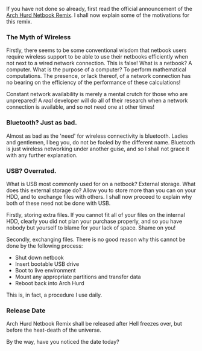 If you have not done so already, first read the official announcement of the [Arch Hurd Netbook Remix](http://www.archhurd.org/news/21/). I shall now explain some of the motivations for this remix.

### The Myth of Wireless

Firstly, there seems to be some conventional wisdom that netbook users require wireless support to be able to use their netbooks efficiently when not next to a wired network connection. This is false! What is a netbook? A computer. What is the purpose of a computer? To perform mathematical computations. The presence, or lack thereof, of a network connection has no bearing on the efficiency of the performance of these calculations!

Constant network availability is merely a mental crutch for those who are unprepared! A <em>real</em> developer will do all of their research when a network connection is available, and so not need one at other times!

### Bluetooth? Just as bad.

Almost as bad as the 'need' for wireless connectivity is bluetooth. Ladies and gentlemen, I beg you, do not be fooled by the different name. Bluetooth is just wireless networking under another guise, and so I shall not grace it with any further explanation.

### USB? Overrated.

What is USB most commonly used for on a netbook? External storage. What does this external storage do? Allow you to store more than you can on your HDD, and to exchange files with others. I shall now proceed to explain why both of these need not be done with USB.

Firstly, storing extra files. If you cannot fit all of your files on the internal HDD, clearly you did not plan your purchase properly, and so you have nobody but yourself to blame for your lack of space. Shame on you!

Secondly, exchanging files. There is no good reason why this cannot be done by the following process:

 * Shut down netbook
 * Insert bootable USB drive
 * Boot to live environment
 * Mount any appropriate partitions and transfer data
 * Reboot back into Arch Hurd

This is, in fact, a procedure I use daily.

### Release Date

Arch Hurd Netbook Remix shall be released after Hell freezes over, but before the heat-death of the universe.

By the way, have you noticed the date today?
